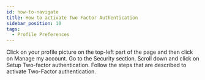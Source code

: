 ```yaml
---
id: how-to-navigate
title: How to activate Two Factor Authentication
sidebar_position: 10
tags:
  - Profile Preferences
---
```


Click on your profile picture on the top-left part of the page and then click on Manage my account. 
Go to the Security section.
Scroll down and click on Setup Two-factor authentication.
Follow the steps that are described to activate Two-Factor authentication.
